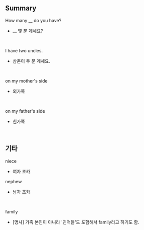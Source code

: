 ## Summary

How many __ do you have?
- __ 몇 분 계세요?

<br>

I have two uncles.
- 삼촌이 두 분 계세요.

<br>

on my mother's side
- 외가쪽

<br>

on my father's side
- 친가쪽

<br>

## 기타

niece
- 여자 조카

nephew
- 남자 조카

<br>

family
- [명사] 가족 본인이 아니라 '친척들'도 포함해서 family라고 하기도 함.
